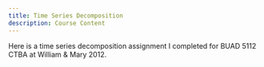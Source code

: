 ```yaml
---
title: Time Series Decomposition
description: Course Content
---
```

Here is a time series decomposition assignment I completed for BUAD 5112 CTBA at William & Mary 2012.

